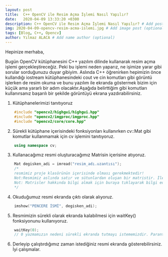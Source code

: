 ```yaml
---
layout: post
title:  C++ OpenCV ile Resim Açma İşlemi Nasıl Yapılır?
date:   2020-04-09 13:33:20 +0300
description: C++ OpenCV ile Resim Açma İşlemi Nasıl Yapılır? # Add post description (optional)
img: 2020-04-09-opencv-resim-acma-islemi.jpg # Add image post (optional)
tags: [Blog, C++, Opencv]
author: Yılmaz ALACA # Add name author (optional)
---
```

Hepinize merhaba,

Bugün OpenCV kütüphanesini C++ yazılım dilinde kullanarak resim açma işlemi gerçekleştireceğiz. Peki bu işlemi neden yaparız, ne işimize yarar gibi sorular sorduğunuzu duyar gibiyim. Aslında C++ öğrenirken hepimizin önce kullandığı iostream kütüphanesindeki cout ve cin komutları gibi görüntü işlerken de resim okuma ve bunu yazılım ile ekranda göstermek bizim için küçük ama yararlı bir adım olacaktır.Aşağıda belirttiğim gibi komutları kullanırsanız başarılı bir şekilde görüntüyü ekrana yazdırabilirsiniz.

1. Kütüphanelerimizi tanıtıyoruz
```cpp
	#include "opencv2/highgui/highgui.hpp"
	#include "opencv2/imgproc/imgproc.hpp"
	#include "opencv2/core/core.hpp"
```
2. Sürekli kütüphane içerisindeki fonksiyonları kullanırken cv::Mat gibi komutlar kullanmamak için cv işlemini tanıtıyoruz.
```cpp
	using namespace cv;
```
3. Kullanacağımız resmi oluşturacağımız Matrisin içerisine atıyoruz.
```cpp
	Mat degisken_adi = imread("resim_adı.uzantısı");
	/*
	resmimiz proje klasörünün içerisinde olması gerekmektedir!
	Not:Resmimiz aslında satır ve sütunlardan oluşan bir matristir. İleridede derslerimizde #değineceğimiz konulardan olacaktır çünkü eğer görüntü üzerinde değişiklik yapmak istiyorsak #matrisin içerisindeki değerlerle oynamamız gerekmektedir.
	Not: Matrisler hakkında bilgi almak için buraya tıklayarak bilgi edinebilirsiniz.
	*/
```
4. Okuduğumuz resmi ekranda çıktı olarak alıyoruz.
```cpp
	imshow("PENCERE İSMİ", degisken_adi);
```
5. Resmimizin sürekli olarak ekranda kalabilmesi için waitKey() fonksiyonunu kullanıyoruz.
```cpp
	waitKey(0); 
	// 0 yazmamızın nedeni sürekli ekranda tutmayı istememizdir. Parantezler içerisine 0 yerine #1000 yazarsak 1 saniye açık kalıp sonra görüntü kaybolacaktır.
```
6. Derleyip çalıştırdığımız zaman istediğiniz resmi ekranda gösterebilirsiniz. İyi çalışmalar.